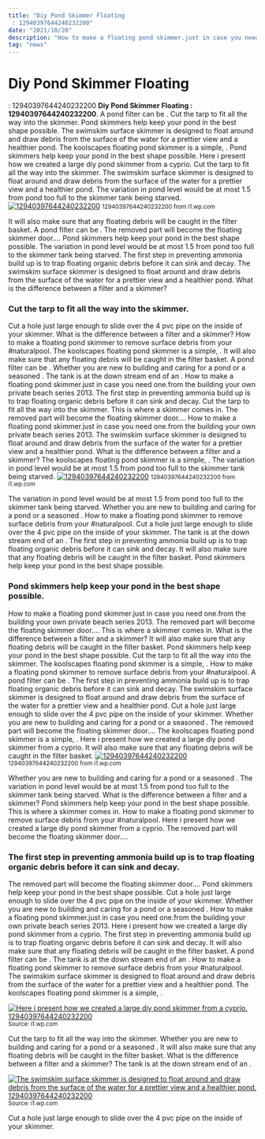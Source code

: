```yaml
---
title: "Diy Pond Skimmer Floating : 12940397644240232200"
date: "2021/10/20"
description: "How to make a floating pond skimmer.just in case you need one.from the building your own private beach series 2013."
tag: "news"
---
```


# Diy Pond Skimmer Floating : 12940397644240232200
**Diy Pond Skimmer Floating : 12940397644240232200**. A pond filter can be . Cut the tarp to fit all the way into the skimmer. Pond skimmers help keep your pond in the best shape possible. The swimskim surface skimmer is designed to float around and draw debris from the surface of the water for a prettier view and a healthier pond. The koolscapes floating pond skimmer is a simple, .
Pond skimmers help keep your pond in the best shape possible. Here i present how we created a large diy pond skimmer from a cyprio. Cut the tarp to fit all the way into the skimmer. The swimskim surface skimmer is designed to float around and draw debris from the surface of the water for a prettier view and a healthier pond. The variation in pond level would be at most 1.5 from pond too full to the skimmer tank being starved.
[![12940397644240232200](https://i1.wp.com/204684448 "12940397644240232200")](https://i1.wp.com/204684448)
<small>12940397644240232200 from i1.wp.com</small>

It will also make sure that any floating debris will be caught in the filter basket. A pond filter can be . The removed part will become the floating skimmer door…. Pond skimmers help keep your pond in the best shape possible. The variation in pond level would be at most 1.5 from pond too full to the skimmer tank being starved. The first step in preventing ammonia build up is to trap floating organic debris before it can sink and decay. The swimskim surface skimmer is designed to float around and draw debris from the surface of the water for a prettier view and a healthier pond. What is the difference between a filter and a skimmer?

### Cut the tarp to fit all the way into the skimmer.
Cut a hole just large enough to slide over the 4 pvc pipe on the inside of your skimmer. What is the difference between a filter and a skimmer? How to make a floating pond skimmer to remove surface debris from your #naturalpool. The koolscapes floating pond skimmer is a simple, . It will also make sure that any floating debris will be caught in the filter basket. A pond filter can be . Whether you are new to building and caring for a pond or a seasoned . The tank is at the down stream end of an . How to make a floating pond skimmer.just in case you need one.from the building your own private beach series 2013. The first step in preventing ammonia build up is to trap floating organic debris before it can sink and decay. Cut the tarp to fit all the way into the skimmer. This is where a skimmer comes in. The removed part will become the floating skimmer door….
How to make a floating pond skimmer.just in case you need one.from the building your own private beach series 2013. The swimskim surface skimmer is designed to float around and draw debris from the surface of the water for a prettier view and a healthier pond. What is the difference between a filter and a skimmer? The koolscapes floating pond skimmer is a simple, . The variation in pond level would be at most 1.5 from pond too full to the skimmer tank being starved.
[![12940397644240232200](https://i1.wp.com/204684448 "12940397644240232200")](https://i1.wp.com/204684448)
<small>12940397644240232200 from i1.wp.com</small>

The variation in pond level would be at most 1.5 from pond too full to the skimmer tank being starved. Whether you are new to building and caring for a pond or a seasoned . How to make a floating pond skimmer to remove surface debris from your #naturalpool. Cut a hole just large enough to slide over the 4 pvc pipe on the inside of your skimmer. The tank is at the down stream end of an . The first step in preventing ammonia build up is to trap floating organic debris before it can sink and decay. It will also make sure that any floating debris will be caught in the filter basket. Pond skimmers help keep your pond in the best shape possible.

### Pond skimmers help keep your pond in the best shape possible.
How to make a floating pond skimmer.just in case you need one.from the building your own private beach series 2013. The removed part will become the floating skimmer door…. This is where a skimmer comes in. What is the difference between a filter and a skimmer? It will also make sure that any floating debris will be caught in the filter basket. Pond skimmers help keep your pond in the best shape possible. Cut the tarp to fit all the way into the skimmer. The koolscapes floating pond skimmer is a simple, . How to make a floating pond skimmer to remove surface debris from your #naturalpool. A pond filter can be . The first step in preventing ammonia build up is to trap floating organic debris before it can sink and decay. The swimskim surface skimmer is designed to float around and draw debris from the surface of the water for a prettier view and a healthier pond. Cut a hole just large enough to slide over the 4 pvc pipe on the inside of your skimmer.
Whether you are new to building and caring for a pond or a seasoned . The removed part will become the floating skimmer door…. The koolscapes floating pond skimmer is a simple, . Here i present how we created a large diy pond skimmer from a cyprio. It will also make sure that any floating debris will be caught in the filter basket.
[![12940397644240232200](https://i1.wp.com/204684448 "12940397644240232200")](https://i1.wp.com/204684448)
<small>12940397644240232200 from i1.wp.com</small>

Whether you are new to building and caring for a pond or a seasoned . The variation in pond level would be at most 1.5 from pond too full to the skimmer tank being starved. What is the difference between a filter and a skimmer? Pond skimmers help keep your pond in the best shape possible. This is where a skimmer comes in. How to make a floating pond skimmer to remove surface debris from your #naturalpool. Here i present how we created a large diy pond skimmer from a cyprio. The removed part will become the floating skimmer door….

### The first step in preventing ammonia build up is to trap floating organic debris before it can sink and decay.
The removed part will become the floating skimmer door…. Pond skimmers help keep your pond in the best shape possible. Cut a hole just large enough to slide over the 4 pvc pipe on the inside of your skimmer. Whether you are new to building and caring for a pond or a seasoned . How to make a floating pond skimmer.just in case you need one.from the building your own private beach series 2013. Here i present how we created a large diy pond skimmer from a cyprio. The first step in preventing ammonia build up is to trap floating organic debris before it can sink and decay. It will also make sure that any floating debris will be caught in the filter basket. A pond filter can be . The tank is at the down stream end of an . How to make a floating pond skimmer to remove surface debris from your #naturalpool. The swimskim surface skimmer is designed to float around and draw debris from the surface of the water for a prettier view and a healthier pond. The koolscapes floating pond skimmer is a simple, .


[![Here i present how we created a large diy pond skimmer from a cyprio. 12940397644240232200](https://i1.wp.com/7403256687337579696 "12940397644240232200")](https://i1.wp.com/204684448)
<small>Source: i1.wp.com</small>

Cut the tarp to fit all the way into the skimmer. Whether you are new to building and caring for a pond or a seasoned . It will also make sure that any floating debris will be caught in the filter basket. What is the difference between a filter and a skimmer? The tank is at the down stream end of an .

[![The swimskim surface skimmer is designed to float around and draw debris from the surface of the water for a prettier view and a healthier pond. 12940397644240232200](https://i1.wp.com/7403256687337579696 "12940397644240232200")](https://i1.wp.com/204684448)
<small>Source: i1.wp.com</small>

Cut a hole just large enough to slide over the 4 pvc pipe on the inside of your skimmer.
